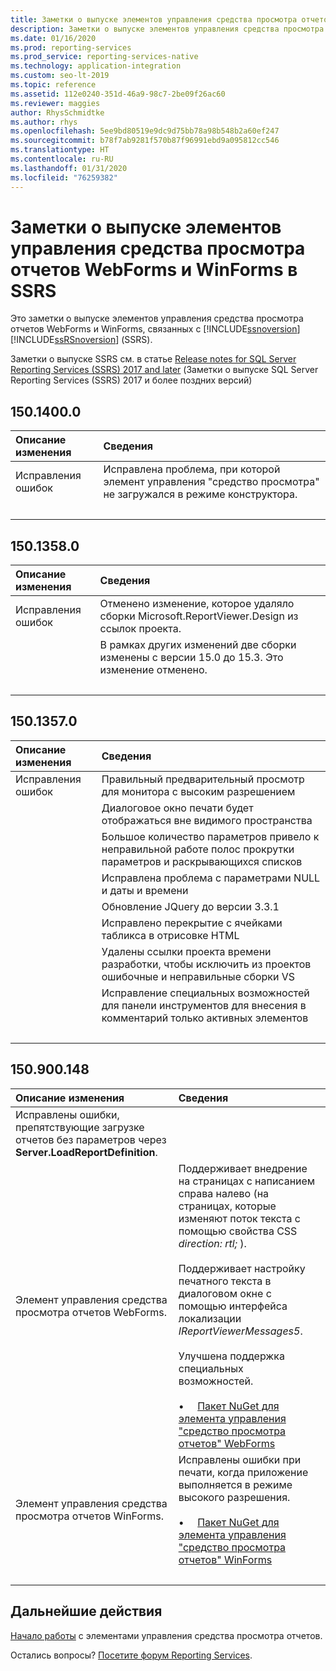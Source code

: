```yaml
---
title: Заметки о выпуске элементов управления средства просмотра отчетов
description: Заметки о выпуске элементов управления средства просмотра отчетов WebForms и WinForms, связанных с Reporting Services.
ms.date: 01/16/2020
ms.prod: reporting-services
ms.prod_service: reporting-services-native
ms.technology: application-integration
ms.custom: seo-lt-2019
ms.topic: reference
ms.assetid: 112e0240-351d-46a9-98c7-2be09f26ac60
ms.reviewer: maggies
author: RhysSchmidtke
ms.author: rhys
ms.openlocfilehash: 5ee9bd80519e9dc9d75bb78a98b548b2a60ef247
ms.sourcegitcommit: b78f7ab9281f570b87f96991ebd9a095812cc546
ms.translationtype: HT
ms.contentlocale: ru-RU
ms.lasthandoff: 01/31/2020
ms.locfileid: "76259382"
---
```

# <a name="release-notes-for-report-viewer-controls-for-webforms-and-winforms-of-ssrs"></a>Заметки о выпуске элементов управления средства просмотра отчетов WebForms и WinForms в SSRS

Это заметки о выпуске элементов управления средства просмотра отчетов WebForms и WinForms, связанных с [!INCLUDE[ssnoversion](../../includes/ssnoversion-md.md)] [!INCLUDE[ssRSnoversion](../../includes/ssrsnoversion-md.md)] (SSRS).

Заметки о выпуске SSRS см. в статье [Release notes for SQL Server Reporting Services (SSRS) 2017 and later](../release-notes-reporting-services.md) (Заметки о выпуске SQL Server Reporting Services (SSRS) 2017 и более поздних версий)

## <a name="15014000"></a>150.1400.0
| Описание изменения | Сведения |
| :----------------- | :------ |
| Исправления ошибок | Исправлена проблема, при которой элемент управления "средство просмотра" не загружался в режиме конструктора. |
| &nbsp; | &nbsp; |

## <a name="15013580"></a>150.1358.0
| Описание изменения | Сведения |
| :----------------- | :------ |
| Исправления ошибок | Отменено изменение, которое удаляло сборки Microsoft.ReportViewer.Design из ссылок проекта. |
|           | В рамках других изменений две сборки изменены с версии 15.0 до 15.3. Это изменение отменено. |
| &nbsp; | &nbsp; |

## <a name="15013570"></a>150.1357.0
| Описание изменения | Сведения |
| :----------------- | :------ |
| Исправления ошибок  | Правильный предварительный просмотр для монитора с высоким разрешением |
|            | Диалоговое окно печати будет отображаться вне видимого пространства |
|            | Большое количество параметров привело к неправильной работе полос прокрутки параметров и раскрывающихся списков |
|            | Исправлена проблема с параметрами NULL и даты и времени |
|            | Обновление JQuery до версии 3.3.1 |
|            | Исправлено перекрытие с ячейками табликса в отрисовке HTML |
|            | Удалены ссылки проекта времени разработки, чтобы исключить из проектов ошибочные и неправильные сборки VS |
|            | Исправление специальных возможностей для панели инструментов для внесения в комментарий только активных элементов |
| &nbsp; | &nbsp; |

## <a name="150900148"></a>150.900.148

| Описание изменения | Сведения |
| :----------------- | :------ |
| Исправлены ошибки, препятствующие загрузке отчетов без параметров через **Server.LoadReportDefinition**. | &nbsp; |
| Элемент управления средства просмотра отчетов WebForms. | Поддерживает внедрение на страницах с написанием справа налево (на страницах, которые изменяют поток текста с помощью свойства CSS *direction: rtl;* ).<br/><br/>Поддерживает настройку печатного текста в диалоговом окне с помощью интерфейса локализации *IReportViewerMessages5*.<br/><br/>Улучшена поддержка специальных возможностей.<br/><br/>&bull; &nbsp; &nbsp; [Пакет NuGet для элемента управления "средство просмотра отчетов" WebForms](https://www.nuget.org/packages/Microsoft.ReportingServices.ReportViewerControl.Webforms/150.900.148) |
| Элемент управления средства просмотра отчетов WinForms. | Исправлены ошибки при печати, когда приложение выполняется в режиме высокого разрешения.<br/><br/>&bull; &nbsp; &nbsp; [Пакет NuGet для элемента управления "средство просмотра отчетов" WinForms](https://www.nuget.org/packages/Microsoft.ReportingServices.ReportViewerControl.Winforms/150.900.148) |
| &nbsp; | &nbsp; |

## <a name="next-steps"></a>Дальнейшие действия

[Начало работы](integrating-reporting-services-using-reportviewer-controls-get-started.md) с элементами управления средства просмотра отчетов.

Остались вопросы? [Посетите форум Reporting Services](https://go.microsoft.com/fwlink/?LinkId=620231).
